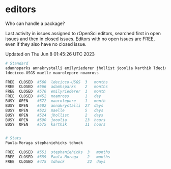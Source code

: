 # editors

Who can handle a package?

Last activity in issues assigned to rOpenSci editors, searched first in open
issues and then in closed issues. Editors with no open issues are FREE, even if
they also have no closed issue.


Updated on Thu Jun 8 01:45:26 UTC 2023

```bash
# Standard
adamhsparks annakrystalli emilyriederer jhollist jooolia karthik ldecicco
ldecicco-USGS maelle maurolepore noamross

FREE  CLOSED  #560  ldecicco-USGS  3   months
FREE  CLOSED  #566  adamhsparks    2   months
FREE  CLOSED  #576  emilyriederer  1   month
FREE  CLOSED  #452  noamross       1   day
BUSY  OPEN    #572  maurolepore    1   month
BUSY  OPEN    #502  annakrystalli  27  days
BUSY  OPEN    #522  maelle         5   days
BUSY  OPEN    #524  jhollist       2   days
BUSY  OPEN    #590  jooolia        23  hours
BUSY  OPEN    #575  karthik        11  hours


# Stats
Paula-Moraga stephaniehicks tdhock

FREE  CLOSED  #551  stephaniehicks  3   months
FREE  CLOSED  #559  Paula-Moraga    2   months
FREE  CLOSED  #475  tdhock          22  days
```
